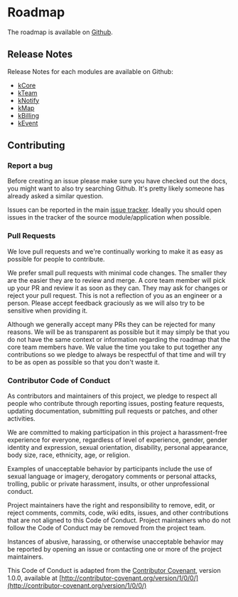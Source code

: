 # Roadmap

The roadmap is available on [Github](https://github.com/orgs/kalisio/projects/1).

## Release Notes

Release Notes for each modules are available on Github:

* [kCore](https://github.com/kalisio/kCore/blob/master/CHANGELOG.md)
* [kTeam](https://github.com/kalisio/kTeam/blob/master/CHANGELOG.md)
* [kNotify](https://github.com/kalisio/kNotify/blob/master/CHANGELOG.md)
* [kMap](https://github.com/kalisio/kMap/blob/master/CHANGELOG.md)
* [kBilling](https://github.com/kalisio/kBilling/blob/master/CHANGELOG.md)
* [kEvent](https://github.com/kalisio/kEvent/blob/master/CHANGELOG.md)

## Contributing 

### Report a bug

Before creating an issue please make sure you have checked out the docs, you might want to also try searching Github. It's pretty likely someone has already asked a similar question.

Issues can be reported in the main [issue tracker](https://github.com/kalisio/kdk/issues). Ideally you should open issues in the tracker of the source module/application when possible.

### Pull Requests

We love pull requests and we're continually working to make it as easy as possible for people to contribute.

We prefer small pull requests with minimal code changes. The smaller they are the easier they are to review and merge. A core team member will pick up your PR and review it as soon as they can. They may ask for changes or reject your pull request. This is not a reflection of you as an engineer or a person. Please accept feedback graciously as we will also try to be sensitive when providing it.

Although we generally accept many PRs they can be rejected for many reasons. We will be as transparent as possible but it may simply be that you do not have the same context or information regarding the roadmap that the core team members have. We value the time you take to put together any contributions so we pledge to always be respectful of that time and will try to be as open as possible so that you don't waste it.

### Contributor Code of Conduct

As contributors and maintainers of this project, we pledge to respect all people who contribute through reporting issues, posting feature requests, updating documentation, submitting pull requests or patches, and other activities.

We are committed to making participation in this project a harassment-free experience for everyone, regardless of level of experience, gender, gender identity and expression, sexual orientation, disability, personal appearance, body size, race, ethnicity, age, or religion.

Examples of unacceptable behavior by participants include the use of sexual language or imagery, derogatory comments or personal attacks, trolling, public or private harassment, insults, or other unprofessional conduct.

Project maintainers have the right and responsibility to remove, edit, or reject comments, commits, code, wiki edits, issues, and other contributions that are not aligned to this Code of Conduct. Project maintainers who do not follow the Code of Conduct may be removed from the project team.

Instances of abusive, harassing, or otherwise unacceptable behavior may be reported by opening an issue or contacting one or more of the project maintainers.

This Code of Conduct is adapted from the [Contributor Covenant](http://contributor-covenant.org), version 1.0.0, available at [http://contributor-covenant.org/version/1/0/0/](http://contributor-covenant.org/version/1/0/0/)